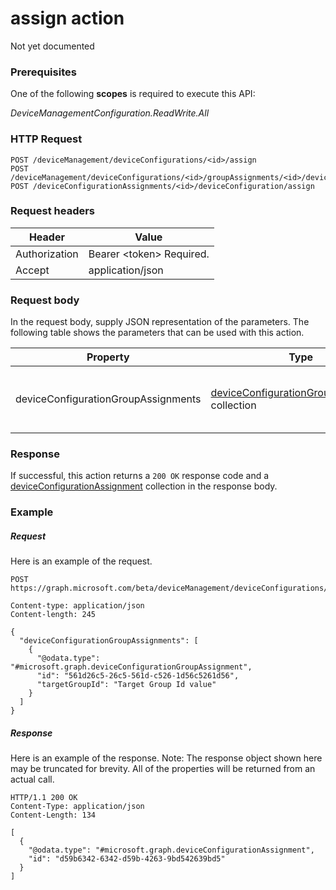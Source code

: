 ﻿# assign action
Not yet documented
### Prerequisites
One of the following **scopes** is required to execute this API:

*DeviceManagementConfiguration.ReadWrite.All*
### HTTP Request
<!-- {
  "blockType": "ignored"
}
-->
```http
POST /deviceManagement/deviceConfigurations/<id>/assign
POST /deviceManagement/deviceConfigurations/<id>/groupAssignments/<id>/deviceConfiguration/assign
POST /deviceConfigurationAssignments/<id>/deviceConfiguration/assign
```

### Request headers
|Header|Value|
|---|---|
|Authorization|Bearer &lt;token&gt; Required.|
|Accept|application/json|

### Request body
In the request body, supply JSON representation of the parameters.
The following table shows the parameters that can be used with this action.

|Property|Type|Description|
|---|---|---|
|deviceConfigurationGroupAssignments|[deviceConfigurationGroupAssignment](../resources/intune_deviceconfig_deviceConfigurationGroupAssignment.md) collection|** TODO: Add parameter description **|



### Response
If successful, this action returns a `200 OK` response code and a [deviceConfigurationAssignment](../resources/intune_deviceconfig_deviceConfigurationAssignment.md) collection in the response body.

### Example
##### Request
Here is an example of the request.
```http
POST https://graph.microsoft.com/beta/deviceManagement/deviceConfigurations/<id>/assign

Content-type: application/json
Content-length: 245

{
  "deviceConfigurationGroupAssignments": [
    {
      "@odata.type": "#microsoft.graph.deviceConfigurationGroupAssignment",
      "id": "561d26c5-26c5-561d-c526-1d56c5261d56",
      "targetGroupId": "Target Group Id value"
    }
  ]
}
```

##### Response
Here is an example of the response. Note: The response object shown here may be truncated for brevity. All of the properties will be returned from an actual call.
```http
HTTP/1.1 200 OK
Content-Type: application/json
Content-Length: 134

[
  {
    "@odata.type": "#microsoft.graph.deviceConfigurationAssignment",
    "id": "d59b6342-6342-d59b-4263-9bd542639bd5"
  }
]
```



